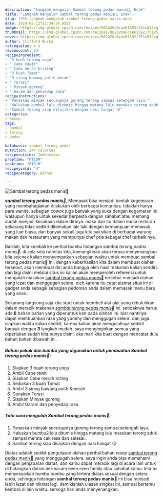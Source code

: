 ```yaml
---
description: "Langkah mengolah Sambal terong pedas manis🍆, Enak"
title: "Langkah mengolah Sambal terong pedas manis🍆, Enak"
slug: 1785-langkah-mengolah-sambal-terong-pedas-manis-enak
date: 2020-08-12T22:34:34.955Z
image: https://img-global.cpcdn.com/recipes/002b20a6cae61592/751x532cq70/sambal-terong-pedas-manis🍆-foto-resep-utama.jpg
thumbnail: https://img-global.cpcdn.com/recipes/002b20a6cae61592/751x532cq70/sambal-terong-pedas-manis🍆-foto-resep-utama.jpg
cover: https://img-global.cpcdn.com/recipes/002b20a6cae61592/751x532cq70/sambal-terong-pedas-manis🍆-foto-resep-utama.jpg
author: Clifford Burke
ratingvalue: 4.1
reviewcount: 13
recipeingredient:
- "3 buah terong ungu"
- " Cabe rawit"
- " Cabe merah kriting"
- "3 buah Tomat"
- "3 siung bawang putih merah"
- " Terasi"
- " Minyak goreng"
- " Garam dan penyedap rasa"
recipeinstructions:
- "Panaskan minyak secukupnya goreng terong sampai setengah layu."
- "Haluskan bumbu2 lalu ditumis hingga matang lalu masukan terong aduk sampai merata cek rasa dan selesai.."
- "Sambal terong siap disajikan dengan nasi hangat 😘"
categories:
- Resep
tags:
- sambal
- terong
- pedas

katakunci: sambal terong pedas 
nutrition: 244 calories
recipecuisine: Indonesian
preptime: "PT15M"
cooktime: "PT51M"
recipeyield: "4"
recipecategory: Dinner

---
```



![Sambal terong pedas manis🍆](https://img-global.cpcdn.com/recipes/002b20a6cae61592/751x532cq70/sambal-terong-pedas-manis🍆-foto-resep-utama.jpg)

<b><i>sambal terong pedas manis🍆</i></b>, Memasak bisa menjadi bentuk kegemaran yang membahagiakan dilakukan oleh berbagai komunitas. tidaklah hanya para wanita, sebagian cowok juga banyak yang suka dengan kegemaran ini. walaupun hanya untuk sekedar berpesta dengan sahabat atau memang sudah menjadi kesukaan dalam dirinya. maka dari itu dalam dunia restoran sekarang tidak sedikit ditemukan laki laki dengan kemampuan memasak yang luar biasa, dan banyak sekali juga kita saksikan di berbagai warung makan dan restaurant yang mempunyai chef pria sebagai chef terbaik nya.



Baiklah, kita kembali ke perihal bumbu hidangan <i>sambal terong pedas manis🍆</i>. di sela sela rutinitas kita, kemungkinan akan terasa menyenangkan bila sejenak kalian menyempatkan sebagian waktu untuk membuat sambal terong pedas manis🍆 ini. dengan keberhasilan kita dalam membuat olahan tersebut, akan membuat diri anda bangga oleh hasil makanan kalian sendiri. dan lagi disini melalui situs ini kalian akan memperoleh referensi untuk mengolah masakan <u>sambal terong pedas manis🍆</u> tersebut menjadi olahan yang lezat dan menggugah selera, oleh karena itu catat alamat situs ini di gadget anda sebagai sebagian pedoman anda dalam memasak menu baru yang enak.


Sekarang langsung saja kita start untuk membeli alat alat yang dibutuhkan dalam meracik makanan <u><i>sambal terong pedas manis🍆</i></u> ini. setidaknya harus ada <b>8</b> bahan bahan yang diperuntuk kan pada olahan ini. biar nantinya dapat membuahkan rasa yang yummy dan menggugah selera. dan juga siapkan waktu kalian sedikit, karena kalian akan mengolahnya sedikit banyak dengan <b>3</b> langkah mudah. saya menginginkan semua yang diperlukan sudah kita punya disini, oke mari kita buat dengan mencatat dulu bahan bahan dibawah ini.

<!--inarticleads1-->

##### Bahan pokok dan bumbu yang digunakan untuk pembuatan Sambal terong pedas manis🍆:

1. Siapkan 3 buah terong ungu
1. Ambil  Cabe rawit
1. Siapkan  Cabe merah kriting
1. Sediakan 3 buah Tomat
1. Ambil 3 siung bawang putih &amp;merah
1. Gunakan  Terasi
1. Siapkan  Minyak goreng
1. Ambil  Garam dan penyedap rasa




<!--inarticleads2-->

##### Tata cara mengolah Sambal terong pedas manis🍆:

1. Panaskan minyak secukupnya goreng terong sampai setengah layu.
1. Haluskan bumbu2 lalu ditumis hingga matang lalu masukan terong aduk sampai merata cek rasa dan selesai..
1. Sambal terong siap disajikan dengan nasi hangat 😘




Diatas adalah sedikit pengulasan olahan perihal bahan resep <u>sambal terong pedas manis🍆</u> yang menggugah selera. saya ingin anda bisa memahami dengan penjabaran diatas, dan kamu dapat meracik lagi di acara lain untuk di hidangkan dalam bermacam even even family atau sahabat kamu. kita bs menyesuaikan bumbu bumbu yang tertera diatas sesuai dengan selera anda, sehingga hidangan <b>sambal terong pedas manis🍆</b> ini bisa menjadi lebih lezat dan nikmat lagi. demikianlah ulasan singkat ini, sampai bertemu kembali di lain waktu. semoga hari anda menyenangkan.

